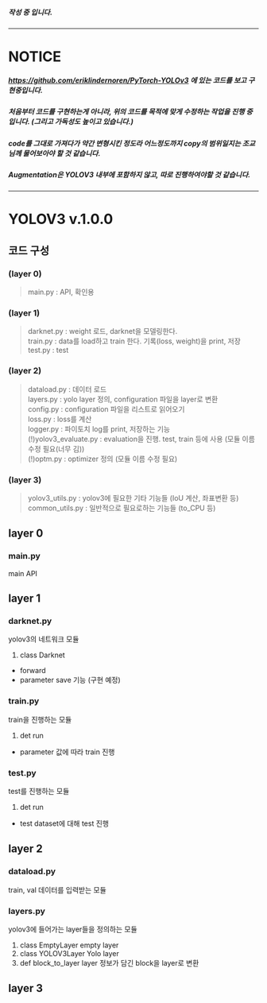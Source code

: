 ##### 작성 중 입니다.
------------
# NOTICE

##### https://github.com/eriklindernoren/PyTorch-YOLOv3 에 있는 코드를 보고 구현중입니다.
##### 처음부터 코드를 구현하는게 아니라, 위의 코드를 목적에 맞게 수정하는 작업을 진행 중입니다. (그리고 가독성도 높이고 있습니다.)
##### code를 그대로 가져다가 약간 변형시킨 정도라 어느정도까지 copy의 범위일지는 조교님께 물어보아야 할 것 같습니다.
##### Augmentation은 YOLOV3 내부에 포함하지 않고, 따로 진행하여야할 것 같습니다.
------------
# YOLOV3 v.1.0.0

## 코드 구성
### (layer 0)
> main.py : API, 확인용  

### (layer 1)
> darknet.py : weight 로드, darknet을 모델링한다.  
> train.py : data를 load하고 train 한다. 기록(loss, weight)을 print, 저장  
> test.py : test  

### (layer 2)
> dataload.py : 데이터 로드  
> layers.py : yolo layer 정의, configuration 파일을 layer로 변환  
> config.py : configuration 파일을 리스트로 읽어오기  
> loss.py : loss를 계산  
> logger.py : 파이토치 log를 print, 저장하는 기능  
> (!)yolov3_evaluate.py : evaluation을 진행. test, train 등에 사용 (모듈 이름 수정 필요(너무 김))  
> (!)optm.py : optimizer 정의 (모듈 이름 수정 필요)  

### (layer 3)
> yolov3_utils.py : yolov3에 필요한 기타 기능들 (IoU 계산, 좌표변환 등)  
> common_utils.py : 일반적으로 필요로하는 기능들 (to_CPU 등)  

## layer 0
### main.py
main API
## layer 1
### darknet.py
yolov3의 네트워크 모듈
1. class Darknet  
+ forward 
+ parameter save 기능 (구현 예정)
### train.py
train을 진행하는 모듈
1. det run
+ parameter 값에 따라 train 진행
### test.py
test를 진행하는 모듈
1. det run
+ test dataset에 대해 test 진행
## layer 2
### dataload.py
train, val 데이터를 입력받는 모듈
### layers.py
yolov3에 들어가는 layer들을 정의하는 모듈
1. class EmptyLayer
empty layer
2. class YOLOV3Layer
Yolo layer
3. def block_to_layer
layer 정보가 담긴 block을 layer로 변환
## layer 3
